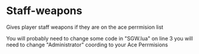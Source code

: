 # Staff-weapons
Gives player staff weapons if they are on the ace perrmision list

You will probably need to change some code in "SGW.lua" on line 3 you will need to change "Administrator" coording to your Ace Perrmisions
